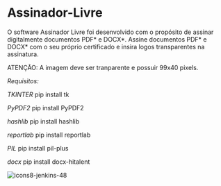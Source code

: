 # Assinador-Livre
O software Assinador Livre foi desenvolvido com o propósito de assinar digitalmente documentos PDF* e DOCX*.
Assine documentos PDF* e DOCX* com o seu próprio certificado e insira logos transparentes na assinatura.

ATENÇÃO: A imagem deve ser tranparente e possuir 99x40 pixels.

*Requisitos:* 

*TKINTER*
pip install tk

*PyPDF2*
pip install PyPDF2

*hashlib*
pip install hashlib

*reportlab*
pip install reportlab

*PIL*
pip install pil-plus

*docx*
pip install docx-hitalent

![icons8-jenkins-48](https://github.com/pdromothe5/Assinador-Livre/assets/88502099/b4a48f1c-c00b-4124-a823-bc8a079be1c8)
